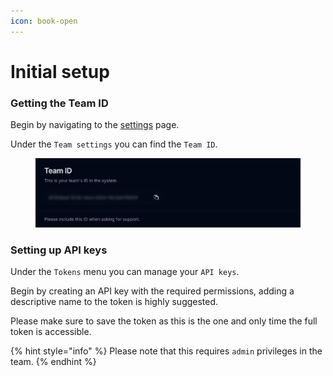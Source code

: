 ```yaml
---
icon: book-open
---
```


# Initial setup

### Getting the Team ID

Begin by navigating to the [settings](https://www.supership.is/settings) page.

Under the `Team settings` you can find the `Team ID`.

<figure><img src="../.gitbook/assets/www.supership.is_settings (1).png" alt=""><figcaption></figcaption></figure>

### Setting up API keys

Under the `Tokens` menu you can manage your `API keys`.

Begin by creating an API key with the required permissions, adding a descriptive name to the token is highly suggested.

Please make sure to save the token as this is the one and only time the full token is accessible.

{% hint style="info" %}
Please note that this requires `admin` privileges in the team.
{% endhint %}

